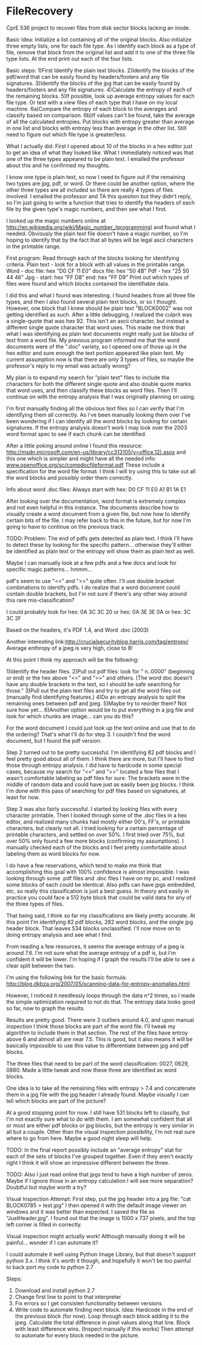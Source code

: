 FileRecovery
============

CprE 536 project to recover files from disk sector blocks lacking an inode.

Basic Idea:
Initialize a list containing all of the original blocks. Also initialize three empty lists, one for each file type.  As I identify each block as a type of file, remove that block from the original list and add it to one of the three file type lists. At the end print out each of the four lists.

Basic steps:
1)First Identify the plain text blocks.
2)Identify the blocks of the pdf/word that can be easily found by headers/footers and any file signatures.
3)Identify the blocks of the jpg that can be easily found by headers/footers and any file signatures.
4)Calculate the entropy of each of the remaining blocks.
5)If possible, look up average entropy values for each file type. Or test with a view files of each type that I have on my local machine.
6a)Compare the entropy of each block to the averages and classify based on comparison.
6b)If values can't be found, take the average of all the calculated entropies. Put blocks with entropy greater than average in one list and blocks with entropy less than average in the other list. Still need to figure out which file type is greater/less.


What I actually did:
First I opened about 10 of the blocks in a hex editor just to get an idea of what they looked like. What I immediately noticed was that one of the three types appeared to be plain text. I emailed the professor about this and he confirmed my thoughts.

I know one type is plain text, so now I need to figure out if the remaining two types are jpg, pdf, or word. Or there could be another option, where the other three types are all included so there are really 4 types of files involved. I emailed the professor and TA this quesiton but they didn't reply, so I'm just going to write a function that tries to identify the headers of each file by the given type's magic numbers, and then see what I find.

I looked up the magic numbers online at http://en.wikipedia.org/wiki/Magic_number_(programming) and found what I needed. Obviously the plain text file doesn't have a magic number, so I'm hoping to identify that by the fact that all bytes will be legal ascii characters in the printable range.

First program:
Read through each of the blocks looking for identifying criteria.
Plain text - look for a block with all values in the printable range.
Word - doc file: hex "D0 CF 11 E0" docx file: hex "50 4B"
Pdf - hex "25 50 44 46"
Jpg - start: hex "FF D8" end: hex "FF D9"
Print out which types of files were found and which blocks contained the identifiable data.

I did this and what I found was interesting. I found headers from all three file types, and then I also found several plain text blocks, or so I thought. However, one block that I knew should be plain text "BLOCK0002" was not getting identified as such. After a little debugging, I realized the culprit was a single-quote that was hex 92. This isn't an ascii character, but instead a different single quote character that word uses. This made me think that what I was identifying as plain text documents might really just be blocks of text from a word file. My previous program informed me that the word documents were of the ".doc" variety, so I opened one of those up in the hex editor and sure enough the text portion appeared like plain text. My current assumption now is that there are only 3 types of files, so maybe the professor's reply to my email was actually wrong?

My plan is to expand my search for "plain text" files to include the characters for both the different single quote and also double quote marks that word uses, and then classify these blocks as word files. Then I'll continue on with the entropy analysis that I was originally planning on using.

I'm first manually finding all the obvious text files so I can verify that I'm identifying them all correctly. As i've been manually looking them over I've been wondering if I can identify all the word blocks by looking for certain signatures. If the entropy analysis doesn't work I may look over the 2003 word format spec to see if each chunk can be identified.

After a little poking around online I found this resource:
http://msdn.microsoft.com/en-us/library/cc313105(v=office.12).aspx
and this one which is simpler and might have all the needed info:
www.openoffice.org/sc/compdocfileformat.pdf
These include a specification for the word file format. I think I will try using this to take out all the word blocks and possibly order them correctly.

Info about word .doc files:
Always start with hex: D0 CF 11 E0 A1 B1 1A E1

After looking over the documentation, word format is extremely complex and not even helpful in this instance. The documents describe how to visually create a word document from a given file, but now how to identify certain bits of the file. I may refer back to this in the future, but for now I'm going to have to continue on the previous track.

TODO: Problem: The end of pdfs gets detected as plain text. I think I'll have to detect these by looking for the specific pattern... otherwise they'll either be identified as plain text or the entropy will show them as plain text as well.

Maybe I can manually look at a few pdfs and a few docs and look for specific magic patterns... hmmm...

pdf's seem to use "<<" and ">>" quite often. I'll use double bracket combinations to identify pdfs. I do realize that a word document could contain double brackets, but I'm not sure if there's any other way around this rare mis-classification?

I could probably look for hex: 0A 3C 3C 20 or hex: 0A 3E 3E 0A or hex: 3C 3C 2F

Based on the headers, it's PDF 1.4, and Word .doc (2003)

Another interesting link:http://crucialsecurityblog.harris.com/tag/entropy/
Average enthropy of a jpeg is very high, close to 8!

At this point I think my approach will be the following:

1)Identify the header files.
2)Pull out pdf files: look for " n..0000" (beginning or end) or the hex above "<<" and ">>" and others. (The word doc doesn't have any double brackets in the text, so I should be safe searching for those."
3)Pull out the plain text files and try to get all the word files out (manually find identifying features.)
4)Do an entropy analysis to split the remaining ones between pdf and jpeg.
5)Maybe try to reorder them? Not sure how yet...
6)Another option would be to put everything in a jpg file and look for which chunks are image... can you do this?

For the word document I could just look up the text online and use that to do the ordering? That's what I'll do for step 3. I couldn't find the word document, but I found the pdf version.

Step 2 turned out to be pretty successful. I'm identifying 82 pdf blocks and I feel pretty good about all of them. I think there are more, but I'll have to find those through entropy analysis. I did have to hardcode in some special cases, because my search for "<<" and ">>" located a few files that I wasn't comfortable labeling as pdf files for sure. The brackets were in the middle of random data and could have just as easily been jpg blocks. I think I'm done with this pass of searching for pdf files based on signatures, at least for now.

Step 3 was also fairly successful. I started by looking files with every character printable. Then I looked through some of the .doc files in a hex editor, and realized many chunks had mostly either 00's, FF's, or printable characters, but clearly not all. I tried looking for a certain percentage of printable characters, and settled on over 50%. I first tried over 75%, but over 50% only found a few more blocks (confirming my assumptions). I manually checked each of the blocks and I feel pretty comfortable about labeling them as word blocks for now.

I do have a few reservations, which tend to make me think that accomplishing this goal with 100% confidence is almost impossible. I was looking through some .pdf files and .doc files I have on my pc, and I realized some blocks of each could be identical. Also pdfs can have jpgs embedded, etc, so really this classification is just a best guess. In theory and easily in practice you could face a 512 byte block that could be valid data for any of the three types of files.

That being said, I think so far my classifications are likely pretty accurate. At this point I'm identifying 82 pdf blocks, 282 word blocks, and the single jpg header block. That leaves 534 blocks unclassified. I'll now move on to doing entropy analysis and see what I find.

From reading a few resources, it seems the average entropy of a jpeg is around 7.6. I'm not sure what the average entropy of a pdf is, but I'm confident it will be lower. I'm hoping if I graph the results I'll be able to see a clear split between the two.

I'm using the following link for the basic formula:
http://blog.dkbza.org/2007/05/scanning-data-for-entropy-anomalies.html

However, I noticed it needlessly loops through the data n^2 times, so I made the simple optimization required to not do that. The entropy data looks good so far, now to graph the results.

Results are pretty good. There were 3 outliers around 4.0, and upon manual inspection I think those blocks are part of the word file. I'll tweak my algorithm to include them in that section. The rest of the files have entroy above 6 and almost all are near 7.5. This is good, but it also means it will be basically impossible to use this value to differentiate between jpg and pdf blocks.

The three files that need to be part of the word classification: 0027, 0629, 0880. Made a little tweak and now these three are identified as word blocks.

One idea is to take all the remaining files with entropy > 7.4 and concatenate them in a jpg file with the jpg header I already found. Maybe visually I can tell which blocks are part of the picture?

At a good stopping point for now. I still have 531 blocks left to classify, but I'm not exactly sure what to do with them. I am somewhat confident that all or most are either pdf blocks or jpg blocks, but the entropy is very similar in all but a couple. Other than the visual inspection possibility, I'm not real sure where to go from here. Maybe a good night sleep will help.

TODO: In the final report possibly include an "average entropy" stat for each of the sets of blocks I've grouped together. Even if they aren't exactly right I think it will show an impressive different between the three.

TODO: Also I just read online that jpgs tend to have a high number of zeros. Maybe if I ignore those in an entropy calculation I will see more separation? Doubtful but maybe worth a try?

Visual Inspection Attempt:
First step, put the jpg header into a jpg file: "cat BLOCK0785 > test.jpg"
I then opened it with the default image viewer on windows and it was better than expected. I saved the file as "JustHeader.jpg". I found out that the image is 1000 x 737 pixels, and the top left corner is filled in correctly.

Visual inspection might actually work! Although manually doing it will be painful... wonder if I can automate it?

I could automate it well using Python Image Library, but that doesn't support python 3.x. I think it's worth it though, and hopefully it won't be too painful to back port my code to python 2.7

Steps:
1) Download and install python 2.7
2) Change first line to point to that interpreter
3) Fix errors so I get consisten functionality between versions
4) Write code to automate finding next block.
	Idea: 
	Hardcode in the end of the previous block (for now).
	Loop through each block adding it to the jpeg.
	Calculate the total difference in pixel values along that line.
	Block with least difference wins. (Inspect manually if this works)
	Then attempt to automate for every block needed in the picture.






